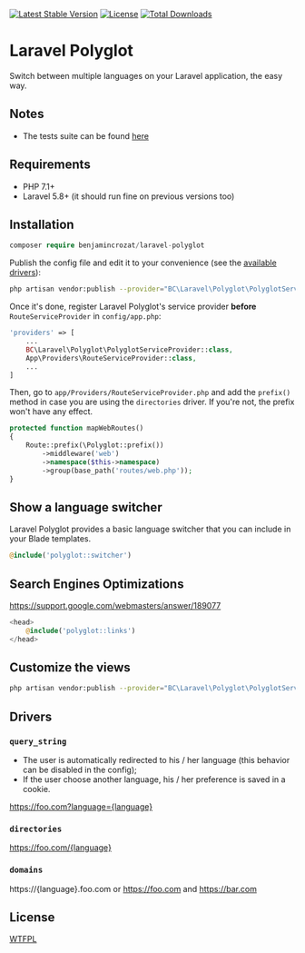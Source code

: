 [![Latest Stable Version](https://poser.pugx.org/benjamincrozat/laravel-polyglot/v/stable)](https://packagist.org/packages/benjamincrozat/laravel-polyglot)
[![License](https://poser.pugx.org/benjamincrozat/laravel-polyglot/license)](https://packagist.org/packages/benjamincrozat/laravel-polyglot)
[![Total Downloads](https://poser.pugx.org/benjamincrozat/laravel-polyglot/downloads)](https://packagist.org/packages/benjamincrozat/laravel-polyglot)

# Laravel Polyglot

Switch between multiple languages on your Laravel application, the easy way.

## Notes

- The tests suite can be found [here](https://github.com/benjamincrozat/laravel-polyglot-tests)

## Requirements

- PHP 7.1+
- Laravel 5.8+ (it should run fine on previous versions too)

## Installation

```php
composer require benjamincrozat/laravel-polyglot
```

Publish the config file and edit it to your convenience (see the [available drivers](#drivers)):

```bash
php artisan vendor:publish --provider="BC\Laravel\Polyglot\PolyglotServiceProvider" --tag=polyglot-config
```

Once it's done, register Laravel Polyglot's service provider **before** `RouteServiceProvider` in `config/app.php`:

```php
'providers' => [
    ...
    BC\Laravel\Polyglot\PolyglotServiceProvider::class,
    App\Providers\RouteServiceProvider::class,
    ...
]
```

Then, go to `app/Providers/RouteServiceProvider.php` and add the `prefix()` method in case you are using the `directories` driver. If you're not, the prefix won't have any effect.

```php
protected function mapWebRoutes()
{
    Route::prefix(\Polyglot::prefix())
        ->middleware('web')
        ->namespace($this->namespace)
        ->group(base_path('routes/web.php'));
}
```

## Show a language switcher

Laravel Polyglot provides a basic language switcher that you can include in your Blade templates.

```php
@include('polyglot::switcher')
```

## Search Engines Optimizations

https://support.google.com/webmasters/answer/189077

```php
<head>
    @include('polyglot::links')
</head>
```

## Customize the views

```bash
php artisan vendor:publish --provider="BC\Laravel\Polyglot\PolyglotServiceProvider" --tag=polyglot-views
```

## Drivers

### `query_string`

- The user is automatically redirected to his / her language (this behavior can be disabled in the config);
- If the user choose another language, his / her preference is saved in a cookie.

https://foo.com?language={language}

### `directories`

https://foo.com/{language}

### `domains`

https://{language}.foo.com or https://foo.com and https://bar.com

## License

[WTFPL](http://www.wtfpl.net/about/)
